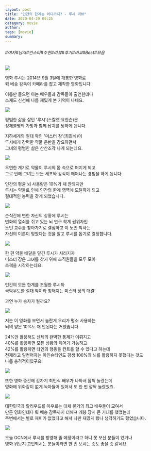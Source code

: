```yaml
---
layout: post
title: "인간의 한계는 어디까지? - 루시 리뷰"
date: 2020-04-29 09:25
category: movie
author: 
tags: [movie]
summary: 
---
```


###### #여자#남자#인스타#추천#리뷰#후기#비교#Best#모음


![](https://post-phinf.pstatic.net/MjAyMDAyMDVfMTEx/MDAxNTgwODU5Nzc4OTgx.dFp9CGNm2a4fKcEXv_McsUAXc-Sh72lDWNJxkiRASs4g.tVNAMLupdZ9UnfKuu-sYkjeyueeGvQJdo4E1nAwRgSIg.JPEG/1.jpg?type=w1200)

영화 루시는 2014년 9월 3일에 개봉한 영화로  
뤽 베송 감독이 카메라를 잡고 제작한 영화입니다.  
  
이름만 들으면 아는 배우들과 감독들이 출연한데다  
소재도 신선해 나름 재밌게 본 기억이 나네요.

![](https://post-phinf.pstatic.net/MjAyMDAyMDVfMjMg/MDAxNTgwODU5Nzc4OTU3.GRTwC2zW51Sem4uI1S3S8ZBPWzj7cL9CxDudJ3WPOnsg.qcs-qMR9q9_fSfHZHb1GQ--O09PscT4sO04KiTgfG24g.JPEG/2.jpg?type=w1200)

평범한 삶을 살던 '루시'(스칼렛 요한슨)은  
정체불명의 가방과 함께 납치를 당하게 됩니다.  
  
지하세계의 절대 악인 '미스터 장'(최민식)이  
루시에게 강력한 약물 운반을 강요하면서  
그녀의 평범한 삶은 산산조각 나게 되는데요.

![](https://post-phinf.pstatic.net/MjAyMDAyMDVfMjgw/MDAxNTgwODU5Nzc4ODk4.Ee5P6aMSkIbUIHuvNXscS9_IzCq1UqbVuWL5zq-fo-Yg.Gr_Zdjwxq8m0WlUdAQJvIP6hJC0k4d_VVAVY8HLaIpsg.JPEG/3.jpg?type=w1200)

우연한 계기로 약물이 루시의 몸 속으로 퍼지게 되고  
그로 인해 그녀는 모든 세포와 감각이 깨어나는 경험을 하게 됩니다.  
  
인간의 평균 뇌 사용량은 10%가 채 안되지만  
루시는 약물로 인해 인간의 한계 영역에 도달하게 되고  
절대적인 능력을 갖게 되었습니다.

![](https://post-phinf.pstatic.net/MjAyMDAyMDVfMTU3/MDAxNTgwODU5Nzc4OTEw.pqoMGJnhYpqWaFmb63mo7yBeSPe99R7Zv8PvcIV4gWAg.162fCRdt-Lmmh5yQYZ_fXY-wbGWPxkIq7wiS-JCF90Ug.JPEG/4.jpg?type=w1200)

순식간에 변한 자신의 상황에 루시는  
변화의 열쇠를 쥐고 있는 뇌 연구 학계 권위자인  
노먼 교수를 찾아가기로 결심하고 이 노먼 박사는  
자신의 이론이 맞았다는 것을 알고 루시를 돕기로 결정합니다.

![](https://post-phinf.pstatic.net/MjAyMDAyMDVfMjI2/MDAxNTgwODU5Nzc4ODI4.SOuAeK4DiiBLkhmMuW6UMn4KO47JevSARFz3263llqwg.OSntnrJqeh-voGu4zFtzhLYZnvh--B5i_5t7QSD5K5og.JPEG/5.jpg?type=w1200)

한 편 약물 배달을 맡긴 루시가 사라지자  
미스터 장은 그녀를 찾기 위해 조직원들을 모두 모아  
추격을 시작하는데요.

![](https://post-phinf.pstatic.net/MjAyMDAyMDVfODkg/MDAxNTgwODU5Nzc4OTAw.RCdVGbR857ZddFRbvnW3RA4-CQsK2TaJIEzstHpriUog.YHSWvI737PrHHUGME0EDxfBzaYTKwggoybWIpa2bcXgg.JPEG/6.jpg?type=w1200)

인간의 모든 한계를 초월한 루시와  
극악무도한 절대 악이라 칭해지는 미스터 장의 대결!  
  
과연 누가 승자가 될까요?

![](https://post-phinf.pstatic.net/MjAyMDAyMDVfMjk3/MDAxNTgwODU5Nzc5MzQ0.cZBSpC9b3ohPJo3qBqQSGbTbGRHLgPMDzui8n30VIAEg.Way8SesgZFOvWCgAfYSacBqeSFcjhsS4m6MecdbReBUg.JPEG/7.jpg?type=w1200)

저는 이 영화를 보면서 놀란게 우리가 평소 사용하는  
뇌의 양은 10%도 채 안된다는 거였습니다.  
  
24%만 활용해도 신체의 완벽한 통제가 이뤄지고  
40%를 활용하면 모든 상황의 제어가 가능하고  
42%를 활용하면 타인의 행동을 컨트롤 할 수 있다고 하는데  
천재라고 일컫어지는 아인슈타인도 평생 100%의 뇌를 활용하지 못했다는 것도  
나름 충격적이였구요.

![](https://post-phinf.pstatic.net/MjAyMDAyMDVfMjEy/MDAxNTgwODU5Nzc5MzI1.wu-NCFXQ-jaamCPQoKY55CBIFW9P7CXjTT5EL4qNJVQg.rTSaRgnr-32Ar54k8rkFlRUi9I18Ho1ueagr9N6HJdIg.JPEG/8.jpg?type=w1200)

또한 영화 중간에 갑자기 최민식 배우가 나와서 깜짝 놀랐는데  
영화에 위화감이 없게 녹아들어 있어서 또 한 번 깜짝 놀랬었죠.

![](https://post-phinf.pstatic.net/MjAyMDAyMDVfMjUx/MDAxNTgwODU5Nzc5ODA4.5QpBm0eLC5ifoW8M_lmyc0Lm5WgIItBv3RzYfOCZiBkg.vnb0ko8IKmr7UGyshi5jDDHYKrHQtcmq_zvm2agRaZ0g.JPEG/9.jpg?type=w1200)

대한민국과 할리우드를 아우르는 대체 불가의 최고 배우들이 모여서  
만든 영화인데다 뤽 베송 감독까지 더해져 개봉 당시 큰 기대를 했었는데  
주변에서는 별로 재미가 없었다고 해서 나만 재밌게 봤나 생각하기도 했었습니다.

![](https://post-phinf.pstatic.net/MjAyMDAyMDVfMTk3/MDAxNTgwODU5Nzc5ODQ1.QtlcLEW2oZO_jyLuk9v4Qyp7hA_f-fYKqVy8-7q30bcg.AvpRCUdQl_QeFXGZLj46sDQ4wDxhMrmP_QkbMM7TrKkg.JPEG/10.jpg?type=w1200)

오늘 OCN에서 루시를 방영해 줄 예정이라고 하니 못 보신 분들이 있거나  
영화 뭐보지 고민되시는 분들이라면 한 번 보시는 것도 좋을 것 같네요.